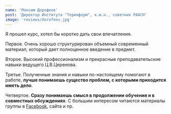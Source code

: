 ```yaml
---
name: 'Максим Дорофеев'
post: 'Директор Института "Теринформ", к.ю.н., советник РААСН'
image: 'reviews/dorofeev.jpg'
---
```


Я прошел курс, хотел бы коротко дать свои впечатления.

Первое. Очень хорошо структурирован объемный современный материал, который дает полноценное введение в предмет.

Второе. Высокий профессионализм и прекрасные преподавательские навыки ведущего Ц.В.Церенова.

Третье. Полученные знания и навыки по-настоящему помогают в работе, **лучше понимаешь существо проблем, с которыми приходится иметь дело**.

Четвертое. **Сразу понимаешь смысл в продолжении обучения и в совместных обсуждениях**. С большим интересом читаются материалы группы в <a href="https://www.facebook.com/system.school.ru" target="_blank">Facebook</a>, сайта и пр.
